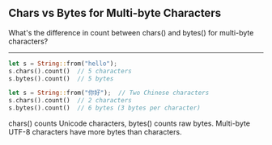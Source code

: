 ## Chars vs Bytes for Multi-byte Characters

What's the difference in count between chars() and bytes() for multi-byte characters?

---

```rust
let s = String::from("hello");
s.chars().count()  // 5 characters
s.bytes().count()  // 5 bytes

let s = String::from("你好");  // Two Chinese characters
s.chars().count()  // 2 characters
s.bytes().count()  // 6 bytes (3 bytes per character)
```
chars() counts Unicode characters, bytes() counts raw bytes. Multi-byte UTF-8 characters have more bytes than characters.

